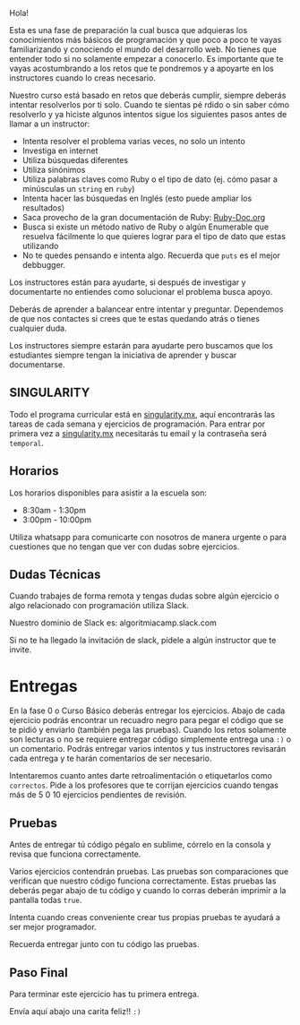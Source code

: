 Hola!

Esta es una fase de preparación la cual busca que adquieras los conocimientos más básicos de programación y que poco a poco te vayas familiarizando y conociendo el mundo del desarrollo web. No tienes que entender todo si no solamente empezar a conocerlo.  Es importante que te vayas acostumbrando a los retos que te pondremos y a apoyarte en los instructores cuando lo creas necesario.

Nuestro curso está basado en retos que deberás cumplir, siempre deberás intentar resolverlos por ti solo. Cuando te sientas pé  rdido o sin saber cómo resolverlo y ya hiciste algunos intentos sigue los siguientes pasos antes de llamar a un instructor:

- Intenta resolver el problema varias veces, no solo un intento
- Investiga en internet
- Utiliza búsquedas diferentes
- Utiliza sinónimos
- Utiliza palabras claves como Ruby o el tipo de dato (ej. cómo pasar a minúsculas un `string` en `ruby`)
- Intenta hacer las búsquedas en Inglés (esto puede ampliar los resultados)
- Saca provecho de la gran documentación de Ruby: [Ruby-Doc.org](http://ruby-doc.org/)
- Busca si existe un método nativo de Ruby o algún Enumerable que resuelva fácilmente lo que quieres lograr para el tipo de dato que estas utilizando
- No te quedes pensando e intenta algo. Recuerda que `puts` es el mejor debbugger.

Los instructores están para ayudarte, si después de investigar y documentarte no entiendes como solucionar el problema busca apoyo.  

Deberás de aprender a balancear entre intentar y preguntar. Dependemos de que nos contactes si crees que te estas quedando atrás o tienes cualquier duda.

Los instructores siempre estarán para ayudarte pero buscamos que los estudiantes siempre tengan la iniciativa de aprender y buscar documentarse.

## SINGULARITY

Todo el programa curricular está en [singularity.mx](http://www.singularity.mx/), aquí encontrarás las tareas de cada semana y ejercicios de programación. Para entrar por primera vez a [singularity.mx](http://www.singularity.mx/) necesitarás tu email y la contraseña será `temporal`.

## Horarios

Los horarios disponibles para asistir a la escuela son:

- 8:30am - 1:30pm
- 3:00pm - 10:00pm

Utiliza whatsapp para comunicarte con nosotros de manera urgente o para cuestiones que no tengan que ver con dudas sobre ejercicios.

## Dudas Técnicas

Cuando trabajes de forma remota y tengas dudas sobre algún ejercicio o algo relacionado con programación utiliza Slack.

Nuestro dominio de Slack es:
algoritmiacamp.slack.com

Si no te ha llegado la invitación de slack, pídele a algún instructor que te invite.


# Entregas

En la fase 0 o Curso Básico deberás entregar los ejercicios. Abajo de cada ejercicio podrás encontrar un recuadro negro para pegar el código que se te pidió y enviarlo (también pega las pruebas). Cuando los retos solamente son lecturas o no se requiere entregar código simplemente entrega una `:)` o un comentario. Podrás entregar varios intentos y tus instructores revisarán cada entrega y te harán comentarios de ser necesario.

Intentaremos cuanto antes darte retroalimentación o etiquetarlos como `correctos`. Pide a los profesores que te corrijan ejercicios cuando tengas más de 5 0 10 ejercicios pendientes de revisión.

## Pruebas

Antes de entregar tú código pégalo en sublime, córrelo en la consola y revisa que funciona correctamente.

Varios ejercicios contendrán pruebas. Las pruebas son comparaciones que verifican que nuestro código funciona correctamente. Estas pruebas las deberás pegar abajo de tu código y cuando lo corras deberán imprimir a la pantalla todas `true`.

Intenta cuando creas conveniente crear tus propias pruebas te ayudará a ser mejor programador.

Recuerda entregar junto con tu código las pruebas.  

## Paso Final

Para terminar este ejercicio has tu primera entrega.

Envía aquí abajo una carita feliz!!   `:)`
